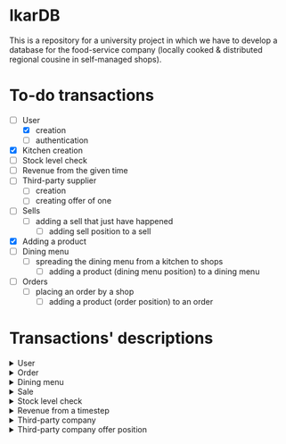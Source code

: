 # IkarDB
This is a repository for a university project in which we have to develop a database
for the food-service company (locally cooked & distributed regional cousine in self-managed shops).

# To-do transactions

- [ ] User
	- [x] creation
	- [ ] authentication
- [x] Kitchen creation
- [ ] Stock level check 
- [ ] Revenue from the given time
- [ ] Third-party supplier
	- [ ] creation
	- [ ] creating offer of one

- [ ] Sells
	- [ ] adding a sell that just have happened
		- [ ] adding sell position to a sell
- [x] Adding a product
- [ ] Dining menu
	- [ ] spreading the dining menu from a kitchen to shops
		- [ ] adding a product (dining menu position) to a dining menu
- [ ] Orders
	- [ ] placing an order by a shop
		- [ ] adding a product (order position) to an order

# Transactions' descriptions
<details>
	<summary>User</summary>

Args:	imie,
		nazwisko,
		admin,
		login,
		haslo,
		id_sklepu

#### Transaction process

###### Creation
	1. Creates a user with given args	

###### Authentication
	1. Checks if there is a user in the database with given credentials
	2. If yes: go ahead. If not: ask again (stop for 5 mins after 5 attempts - imo ok)

</details>

<details>
	<summary>Order</summary>


#### Transaction process


1. Order creation
2. Create and add *order positions* (from the dining menu position table)
3. Calculate worth of *order positions* and write it to the order


LATER irl:
__CONFIRMATION THE ORDER AT ARRIVAL__


</details>

<details>
	<summary>Dining menu</summary>

#### Transaction process

1. Dining menu creation
2. Create and add *dining menu* positions (from the products table)

</details>

<details>
	<summary>Sale</summary>

#### Transaction process

1. Sale creation
2. Create and add *sale positions* (from the products table)
3. Calculate worth of a sale and write it accordingly

</details>

<details>
	<summary>Stock level check</summary>
	
Args:	id_sklepu
		id_produktu
		ilosc

#### Transaction process

1. Stock level check creation

Desc.:	must happen __every time__ at __sale creation__ and __order confirmation__ with current implementation 

Possible improvements: adding a date field to a table as a primary key

</details>


<details>
	<summary>Revenue from a timestep</summary>

#### Transaction process

1. Track every sale within the given timestep (default can be month idk)
2. If not asked for a specific store, sum up the sale worth
3. Else from previously tracked sales track those that happened in the desired store
4. Sum them up

</details>

<details>
	<summary>Third-party company</summary>

#### Transaction process

1. Create a company
2. Add an offer

</details>

<details>
	<summary>Third-party company offer position</summary>

#### Transaction process

1. Create products that a company has to offer
2. Create the offer

</details>
